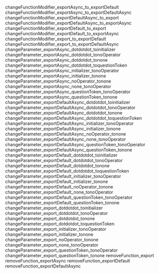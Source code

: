 changeFunctionModifier_exportAsync_to_exportDefault
changeFunctionModifier_exportAsync_to_exportDefaultAsync
changeFunctionModifier_exportDefaultAsync_to_export
changeFunctionModifier_exportDefaultAsync_to_exportAsync
changeFunctionModifier_exportDefault_to_export
changeFunctionModifier_exportDefault_to_exportAsync
changeFunctionModifier_export_to_exportDefault
changeFunctionModifier_export_to_exportDefaultAsync
changeParameter_exportAsync_dotdotdot_toinitializer
changeParameter_exportAsync_dotdotdot_tonoOperator
changeParameter_exportAsync_dotdotdot_tonone
changeParameter_exportAsync_dotdotdot_toquestionToken
changeParameter_exportAsync_initializer_tonoOperator
changeParameter_exportAsync_initializer_tonone
changeParameter_exportAsync_noOperator_tonone
changeParameter_exportAsync_none_tonoOperator
changeParameter_exportAsync_questionToken_tonoOperator
changeParameter_exportAsync_questionToken_tonone
changeParameter_exportDefaultAsync_dotdotdot_toinitializer
changeParameter_exportDefaultAsync_dotdotdot_tonoOperator
changeParameter_exportDefaultAsync_dotdotdot_tonone
changeParameter_exportDefaultAsync_dotdotdot_toquestionToken
changeParameter_exportDefaultAsync_initializer_tonoOperator
changeParameter_exportDefaultAsync_initializer_tonone
changeParameter_exportDefaultAsync_noOperator_tonone
changeParameter_exportDefaultAsync_none_tonoOperator
changeParameter_exportDefaultAsync_questionToken_tonoOperator
changeParameter_exportDefaultAsync_questionToken_tonone
changeParameter_exportDefault_dotdotdot_toinitializer
changeParameter_exportDefault_dotdotdot_tonoOperator
changeParameter_exportDefault_dotdotdot_tonone
changeParameter_exportDefault_dotdotdot_toquestionToken
changeParameter_exportDefault_initializer_tonoOperator
changeParameter_exportDefault_initializer_tonone
changeParameter_exportDefault_noOperator_tonone
changeParameter_exportDefault_none_tonoOperator
changeParameter_exportDefault_questionToken_tonoOperator
changeParameter_exportDefault_questionToken_tonone
changeParameter_export_dotdotdot_toinitializer
changeParameter_export_dotdotdot_tonoOperator
changeParameter_export_dotdotdot_tonone
changeParameter_export_dotdotdot_toquestionToken
changeParameter_export_initializer_tonoOperator
changeParameter_export_initializer_tonone
changeParameter_export_noOperator_tonone
changeParameter_export_none_tonoOperator
changeParameter_export_questionToken_tonoOperator
changeParameter_export_questionToken_tonone
removeFunction_export
removeFunction_exportAsync
removeFunction_exportDefault
removeFunction_exportDefaultAsync
